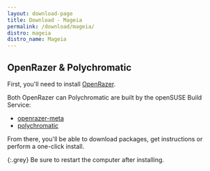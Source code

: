 ```yaml
---
layout: download-page
title: Download - Mageia
permalink: /download/mageia/
distro: mageia
distro_name: Mageia
---
```


## OpenRazer & Polychromatic

First, you'll need to install [OpenRazer](https://openrazer.github.io).

Both OpenRazer can Polychromatic are built by the openSUSE Build Service:

* [openrazer-meta](https://software.opensuse.org/download.html?project=hardware%3Arazer&package=openrazer-meta)
* [polychromatic](https://software.opensuse.org/download.html?project=hardware%3Arazer&package=polychromatic)

From there, you'll be able to download packages, get instructions or perform a one-click install.

{:.grey}
Be sure to restart the computer after installing.
